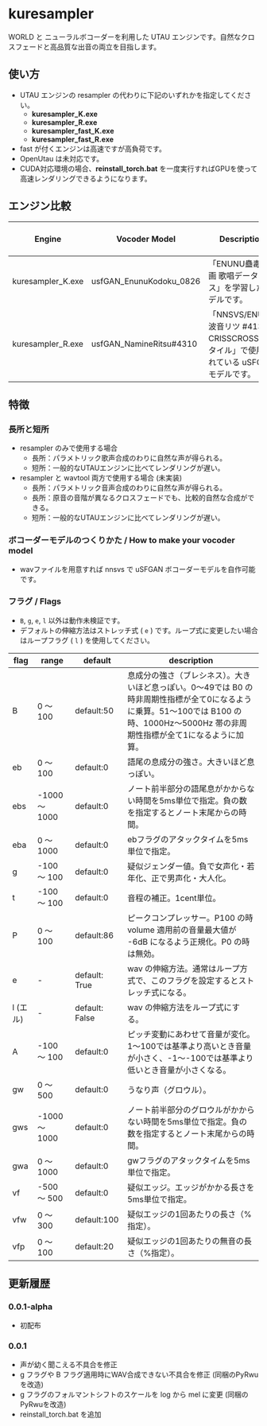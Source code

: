 # kuresampler
WORLD と ニューラルボコーダーを利用した UTAU エンジンです。自然なクロスフェードと高品質な出音の両立を目指します。

## 使い方

- UTAU エンジンの resampler の代わりに下記のいずれかを指定してください。
  - **kuresampler_K.exe**
  - **kuresampler_R.exe**
  - **kuresampler_fast_K.exe**
  - **kuresampler_fast_R.exe**
- fast が付くエンジンは高速ですが高負荷です。
- OpenUtau は未対応です。
- CUDA対応環境の場合、**reinstall_torch.bat** を一度実行すればGPUを使って高速レンダリングできるようになります。

## エンジン比較

| Engine            | Vocoder Model           | Description                                                  | Characteristic                                               | Training Dataset                                 | License  or Terms                                            | Requires  notation ? |
| ----------------- | ----------------------- | ------------------------------------------------------------ | ------------------------------------------------------------ | ------------------------------------------------ | ------------------------------------------------------------ | -------------------- |
| kuresampler_K.exe | usfGAN_EnunuKodoku_0826 | 「ENUNU蠱毒企画 歌唱データベース」を学習したモデルです。     | 低～高音域の男声・女声両方の幅広い声質に適します。           | https://github.com/oatsu-gh/enunu_kodoku_singing | https://github.com/oatsu-gh/enunu_kodoku_singing/blob/main/README.md | NO                   |
| kuresampler_R.exe | usfGAN_NamineRitsu#4310 | 「NNSVS/ENUNU 波音リツ #4139 CRISSCROSS 5スタイル」で使用されている uSFGAN モデルです。 | 低中～高音域の女声に適します。音域によらず一貫した声質が得られます。 | private                                          | https://www.canon-voice.com/terms/                           | NO                   |



## 特徴

### 長所と短所

- resampler のみで使用する場合
  - 長所：パラメトリック歌声合成のわりに自然な声が得られる。
  - 短所：一般的なUTAUエンジンに比べてレンダリングが遅い。
- resampler と wavtool 両方で使用する場合 (未実装)
  - 長所：パラメトリック音声合成のわりに自然な声が得られる。
  - 長所：原音の音階が異なるクロスフェードでも、比較的自然な合成ができる。
  - 短所：一般的なUTAUエンジンに比べてレンダリングが遅い。
  
### ボコーダーモデルのつくりかた / How to make your vocoder model

- wavファイルを用意すれば nnsvs で uSFGAN ボコーダーモデルを自作可能です。

### フラグ / Flags

- `B`, `g`, `e`, `l` 以外は動作未検証です。
- デフォルトの伸縮方法はストレッチ式 ( `e` ) です。ループ式に変更したい場合はループフラグ ( `l` ) を使用してください。

| flag     | range         | default        | description                                                  |
| -------- | ------------- | -------------- | ------------------------------------------------------------ |
| B        | 0 ～ 100      | default:50     | 息成分の強さ（ブレシネス）。大きいほど息っぽい。0～49では B0 の時非周期性指標が全て0になるように乗算。51～100では B100 の時、1000Hz～5000Hz 帯の非周期性指標が全て1になるように加算。 |
| eb       | 0 ～ 100      | default:0      | 語尾の息成分の強さ。大きいほど息っぽい。                     |
| ebs      | -1000 ～ 1000 | default:0      | ノート前半部分の語尾息がかからない時間を5ms単位で指定。負の数を指定するとノート末尾からの時間。 |
| eba      | 0 ～ 1000     | default:0      | ebフラグのアタックタイムを5ms単位で指定。                    |
| g        | -100 ～ 100   | default:0      | 疑似ジェンダー値。負で女声化・若年化、正で男声化・大人化。   |
| t        | -100 ～ 100   | default:0      | 音程の補正。1cent単位。                                      |
| P        | 0 ～ 100      | default:86     | ピークコンプレッサー。P100 の時 volume 適用前の音量最大値が -6dB になるよう正規化。P0 の時は無効。 |
| e        | -             | default: True  | wav の伸縮方法。通常はループ方式で、このフラグを設定するとストレッチ式になる。 |
| l (エル) | -             | default: False | wav の伸縮方法をループ式にする。                             |
| A        | -100 ～ 100   | default:0      | ピッチ変動にあわせて音量が変化。1～100では基準より高いとき音量が小さく、-1～-100では基準より低いとき音量が小さくなる。 |
| gw       | 0 ～ 500      | default:0      | うなり声（グロウル）。                                       |
| gws      | -1000 ～ 1000 | default:0      | ノート前半部分のグロウルがかからない時間を5ms単位で指定。負の数を指定するとノート末尾からの時間。 |
| gwa      | 0 ～ 1000     | default:0      | gwフラグのアタックタイムを5ms単位で指定。                    |
| vf       | -500 ～ 500   | default:0      | 疑似エッジ。エッジがかかる長さを5ms単位で指定。              |
| vfw      | 0 ～ 300      | default:100    | 疑似エッジの1回あたりの長さ（%指定）。                       |
| vfp      | 0 ～ 100      | default:20     | 疑似エッジの1回あたりの無音の長さ（%指定）。                 |

## 更新履歴

### 0.0.1-alpha

- 初配布

### 0.0.1

- 声が幼く聞こえる不具合を修正
- g フラグや B フラグ適用時にWAV合成できない不具合を修正 (同梱のPyRwuを改造)
- g フラグのフォルマントシフトのスケールを log から mel に変更 (同梱のPyRwuを改造)
- reinstall_torch.bat を追加
